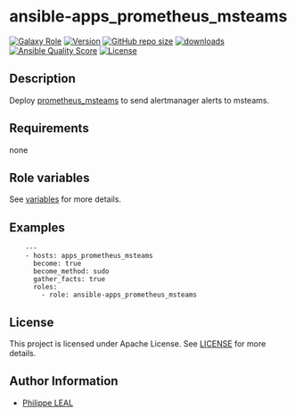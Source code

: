 # ansible-apps_prometheus_msteams

[![Galaxy Role](https://img.shields.io/badge/galaxy-apps_prometheus_msteams-purple?style=flat)](https://galaxy.ansible.com/lotusnoir/apps_prometheus_msteams)
[![Version](https://img.shields.io/github/release/lotusnoir/ansible-apps_prometheus_msteams.svg)](https://github.com/lotusnoir/ansible-apps_prometheus_msteams/releases/latest)
[![GitHub repo size](https://img.shields.io/github/repo-size/lotusnoir/ansible-apps_prometheus_msteams?color=orange&style=flat)](https://galaxy.ansible.com/lotusnoir/apps_prometheus_msteams)
[![downloads](https://img.shields.io/ansible/role/d/56098)](https://galaxy.ansible.com/lotusnoir/apps_prometheus_msteams)
[![Ansible Quality Score](https://img.shields.io/ansible/quality/56098)](https://galaxy.ansible.com/lotusnoir/apps_prometheus_msteams)
[![License](https://img.shields.io/badge/license-Apache--2.0-brightgreen?style=flat)](https://opensource.org/licenses/Apache-2.0)

## Description

Deploy [prometheus_msteams](https://github.com/momorientes/prometheus_msteams) to send alertmanager alerts to msteams.
## Requirements

none

## Role variables

See [variables](/defaults/main.yml) for more details.

## Examples

        ---
        - hosts: apps_prometheus_msteams
          become: true
          become_method: sudo
          gather_facts: true
          roles:
            - role: ansible-apps_prometheus_msteams


## License

This project is licensed under Apache License. See [LICENSE](/LICENSE) for more details.

## Author Information

- [Philippe LEAL](https://github.com/lotusnoir)
